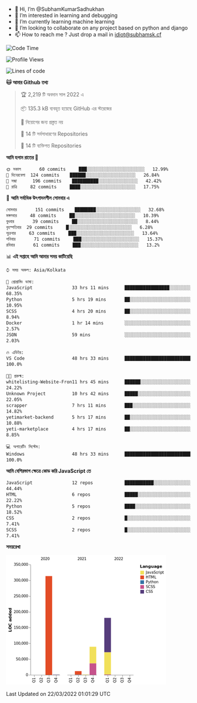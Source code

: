 - 👋 Hi, I’m @SubhamKumarSadhukhan
- 👀 I’m interested in learning and debugging
- 🌱 I’m currently learning machine learning
- 💞️ I’m looking to collaborate on any project based on python and django
- 📫 How to reach me ?
      Just drop a mail in idiot@subhamsk.cf

<!---
SubhamKumarSadhukhan/SubhamKumarSadhukhan is a ✨ special ✨ repository because its `README.md` (this file) appears on your GitHub profile.
You can click the Preview link to take a look at your changes.
--->


<!--START_SECTION:waka-->
![Code Time](http://img.shields.io/badge/Code%20Time-312%20hrs%2021%20mins-blue)

![Profile Views](http://img.shields.io/badge/%E0%A6%AA%E0%A7%8D%E0%A6%B0%E0%A7%8B%E0%A6%AB%E0%A6%BE%E0%A6%87%E0%A6%B2%20%E0%A6%A6%E0%A6%B0%E0%A7%8D%E0%A6%B6%E0%A6%A8-0-blue)

![Lines of code](https://img.shields.io/badge/%E0%A6%B9%E0%A7%8D%E0%A6%AF%E0%A6%BE%E0%A6%B2%E0%A7%8B%20%E0%A6%93%E0%A6%AF%E0%A6%BC%E0%A6%BE%E0%A6%B0%E0%A7%8D%E0%A6%B2%E0%A7%8D%E0%A6%A1%20%E0%A6%A5%E0%A7%87%E0%A6%95%E0%A7%87%20%E0%A6%86%E0%A6%AE%E0%A6%BF%20%E0%A6%B2%E0%A6%BF%E0%A6%96%E0%A7%87%E0%A6%9B%E0%A6%BF-597%20Thousand%20%E0%A6%95%E0%A7%8B%E0%A6%A1%E0%A7%87%E0%A6%B0%20%E0%A6%B2%E0%A6%BE%E0%A6%87%E0%A6%A8-blue)

**🐱 আমার Github তথ্য** 

> 🏆 2,219 টি অবদান সাল 2022 এ
 > 
> 📦 135.3 kB ব্যবহৃত হয়েছে GitHub এর স্টরেজের 
 > 
> 🚫 নিয়োগের জন্য প্রস্তুত নয়
 > 
> 📜 14 টি সর্বসাধারণের Repositories 
 > 
> 🔑 14 টি ব্যক্তিগত Repositories  
 > 
**আমি হলাম রাতের 🦉** 

```text
🌞 সকাল       60 commits     ███░░░░░░░░░░░░░░░░░░░░░░   12.99% 
🌆 দিনেরবেলা  124 commits    ██████░░░░░░░░░░░░░░░░░░░   26.84% 
🌃 সন্ধা      196 commits    ██████████░░░░░░░░░░░░░░░   42.42% 
🌙 রাত্রি     82 commits     ████░░░░░░░░░░░░░░░░░░░░░   17.75%

```
📅 **আমি সর্বাধিক উৎপাদনশীল সোমবার এ** 

```text
সোমবার       151 commits    ████████░░░░░░░░░░░░░░░░░   32.68% 
মঙ্গলবার     48 commits     ██░░░░░░░░░░░░░░░░░░░░░░░   10.39% 
বুধবার       39 commits     ██░░░░░░░░░░░░░░░░░░░░░░░   8.44% 
বৃহস্পতিবার  29 commits     █░░░░░░░░░░░░░░░░░░░░░░░░   6.28% 
শুক্রবার     63 commits     ███░░░░░░░░░░░░░░░░░░░░░░   13.64% 
শনিবার       71 commits     ███░░░░░░░░░░░░░░░░░░░░░░   15.37% 
রবিবার       61 commits     ███░░░░░░░░░░░░░░░░░░░░░░   13.2%

```


📊 **এই সপ্তাহে আমি আমার সময় কাটিয়েছি** 

```text
⌚︎ সময় অঞ্চল: Asia/Kolkata

💬 প্রোগ্রামিং ভাষা: 
JavaScript               33 hrs 11 mins      █████████████████░░░░░░░░   68.35% 
Python                   5 hrs 19 mins       ██░░░░░░░░░░░░░░░░░░░░░░░   10.95% 
SCSS                     4 hrs 20 mins       ██░░░░░░░░░░░░░░░░░░░░░░░   8.94% 
Docker                   1 hr 14 mins        ░░░░░░░░░░░░░░░░░░░░░░░░░   2.57% 
JSON                     59 mins             ░░░░░░░░░░░░░░░░░░░░░░░░░   2.03%

🔥 এডিটর: 
VS Code                  48 hrs 33 mins      █████████████████████████   100.0%

🐱‍💻 প্রকল্ম: 
whitelisting-Website-Fron11 hrs 45 mins      ██████░░░░░░░░░░░░░░░░░░░   24.22% 
Unknown Project          10 hrs 42 mins      █████░░░░░░░░░░░░░░░░░░░░   22.05% 
scrapper                 7 hrs 11 mins       ███░░░░░░░░░░░░░░░░░░░░░░   14.82% 
yetimarket-backend       5 hrs 17 mins       ██░░░░░░░░░░░░░░░░░░░░░░░   10.88% 
yeti-marketplace         4 hrs 17 mins       ██░░░░░░░░░░░░░░░░░░░░░░░   8.85%

💻 অপারেটিং সিস্টেম: 
Windows                  48 hrs 33 mins      █████████████████████████   100.0%

```

**আমি বেশিরভাগ ক্ষেত্রে কোড করি JavaScript তে** 

```text
JavaScript               12 repos            ███████████░░░░░░░░░░░░░░   44.44% 
HTML                     6 repos             █████░░░░░░░░░░░░░░░░░░░░   22.22% 
Python                   5 repos             ████░░░░░░░░░░░░░░░░░░░░░   18.52% 
CSS                      2 repos             █░░░░░░░░░░░░░░░░░░░░░░░░   7.41% 
SCSS                     2 repos             █░░░░░░░░░░░░░░░░░░░░░░░░   7.41%

```


**সময়রেখা**

![Chart not found](https://raw.githubusercontent.com/SubhamKumarSadhukhan/SubhamKumarSadhukhan/main/charts/bar_graph.png) 


 Last Updated on 22/03/2022 01:01:29 UTC
<!--END_SECTION:waka-->
